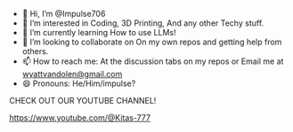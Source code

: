 - 👋 Hi, I’m @Impulse706
- 👀 I’m interested in Coding, 3D Printing, And any other Techy stuff.
- 🌱 I’m currently learning How to use LLMs!
- 💞️ I’m looking to collaborate on On my own repos and getting help from others.
- 📫 How to reach me: At the discussion tabs on my repos or Email me at wyattvandolen@gmail.com
- 😄 Pronouns: He/Him/impulse?

CHECK OUT OUR YOUTUBE CHANNEL!

https://www.youtube.com/@Kitas-777
